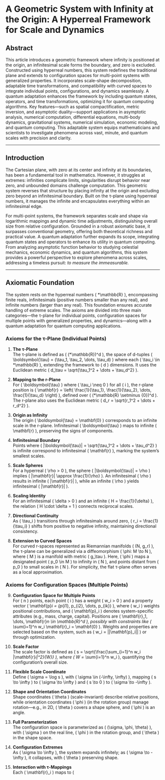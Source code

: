 # **A Geometric System with Infinity at the Origin: A Hyperreal Framework for Scale and Dynamics**

## **Abstract**
This article introduces a geometric framework where infinity is positioned at the origin, an infinitesimal scale forms the boundary, and zero is excluded. Constructed using hyperreal numbers, this system redefines the traditional plane and extends to configuration spaces for multi-point systems with generalized properties. It incorporates scale-shape decomposition, adaptable time transformations, and compatibility with curved spaces to integrate individual points, configurations, and dynamics seamlessly. A quantum adaptation enhances the framework by including quantum states, operators, and time transformations, optimizing it for quantum computing algorithms. Key features—such as spatial compactification, metric inversion, and asymptotic duality—support applications in asymptotic analysis, numerical computation, differential equations, multi-body dynamics, gravitational systems, numerical simulation, economic modeling, and quantum computing. This adaptable system equips mathematicians and scientists to investigate phenomena across vast, minute, and quantum scales with precision and clarity.

---

## **Introduction**
The Cartesian plane, with zero at its center and infinity at its boundaries, has been a fundamental tool in mathematics. However, it struggles at extremes: infinities complicate limits, singularities disrupt behavior near zero, and unbounded domains challenge computation. This geometric system reverses that structure by placing infinity at the origin and excluding zero beyond an infinitesimal boundary. Built on the τ-plane using hyperreal numbers, it manages the infinite and encapsulates everything within an infinitesimal edge.

For multi-point systems, the framework separates scale and shape via logarithmic mappings and dynamic time adjustments, distinguishing overall size from relative configuration. Grounded in a robust axiomatic base, it surpasses conventional geometry, offering both theoretical richness and practical value. A quantum adaptation further expands its scope, integrating quantum states and operators to enhance its utility in quantum computing. From analyzing asymptotic function behavior to studying celestial mechanics, economic dynamics, and quantum algorithms, this system provides a powerful perspective to explore phenomena across scales, addressing a timeless pursuit: *to measure the immeasurable.*

---

## **Axiomatic Foundation**
The system rests on the hyperreal numbers \( *\mathbb{R} \), encompassing finite reals, infinitesimals (positive numbers smaller than any real), and infinite numbers (larger than any real). This foundation ensures accurate handling of extreme scales. The axioms are divided into three main categories—the τ-plane for individual points, configuration spaces for multiple points with generalized properties, and dynamics—along with a quantum adaptation for quantum computing applications.

### **Axioms for the τ-Plane (Individual Points)**
1. **The τ-Plane**  
   The τ-plane is defined as \( (*\mathbb{R})^d \), the space of d-tuples \( \boldsymbol{\tau} = (\tau_1, \tau_2, \dots, \tau_d) \) where each \( \tau_i \in *\mathbb{R} \), extending the framework to \( d \) dimensions. It uses the Euclidean metric \( d_\tau = \sqrt{\tau_1^2 + \dots + \tau_d^2} \).

2. **Mapping to the r-Plane**  
   For \( \boldsymbol{\tau} \) where \( \tau_i \neq 0 \) for all \( i \), the r-plane position is \( \mathbf{r} = \left( \frac{1}{\tau_1}, \frac{1}{\tau_2}, \dots, \frac{1}{\tau_d} \right) \), defined over \( (*\mathbb{R} \setminus \{0\})^d \). The r-plane also uses the Euclidean metric \( d_r = \sqrt{r_1^2 + \dots + r_d^2} \).

3. **Origin as Infinity**  
   The origin \( \boldsymbol{\tau} = \mathbf{0} \) corresponds to an infinite scale in the r-plane. Infinitesimal \( \boldsymbol{\tau} \) maps to infinite \( \mathbf{r} \), preserving the signs of components.

4. **Infinitesimal Boundary**  
   Points where \( |\boldsymbol{\tau}| = \sqrt{\tau_1^2 + \dots + \tau_d^2} \) is infinite correspond to infinitesimal \( \mathbf{r} \), marking the system’s smallest scales.

5. **Scale Spheres**  
   For a hyperreal \( \rho > 0 \), the sphere \( |\boldsymbol{\tau}| = \rho \) implies \( |\mathbf{r}| \approx \frac{1}{\rho} \). An infinitesimal \( \rho \) results in infinite \( |\mathbf{r}| \), while an infinite \( \rho \) yields infinitesimal \( |\mathbf{r}| \).

6. **Scaling Identity**  
   For an infinitesimal \( \delta > 0 \) and an infinite \( H = \frac{1}{\delta} \), the relation \( H \cdot \delta = 1 \) connects reciprocal scales.

7. **Directional Continuity**  
   As \( \tau_i \) transitions through infinitesimals around zero, \( r_i = \frac{1}{\tau_i} \) shifts from positive to negative infinity, maintaining directional consistency.

8. **Extension to Curved Spaces**  
   For curved r-spaces represented as Riemannian manifolds \( (N, g_r) \), the τ-plane can be generalized via a diffeomorphism \( \phi: M \to N \), where \( M \) is a manifold with metric \( g_\tau \). Here, \( \phi \) maps a designated point \( p_0 \in M \) to infinity in \( N \), and points distant from \( p_0 \) to small scales in \( N \). For simplicity, the flat τ-plane often serves as a local approximation.

### **Axioms for Configuration Spaces (Multiple Points)**
9. **Configuration Space for Multiple Points**  
   For \( n \) points, each point \( i \) has a weight \( w_i > 0 \) and a property vector \( \mathbf{p}_i = (p_{i1}, p_{i2}, \dots, p_{ik}) \), where \( w_i \) weights positional contributions, and \( \mathbf{p}_i \) denotes system-specific attributes (e.g., mass, charge, capital). Positions are \( \mathbf{r}_1, \dots, \mathbf{r}_n \in \mathbb{R}^d \), possibly with constraints like \( \sum_{i=1}^n w_i \mathbf{r}_i = \mathbf{0} \). Weights and properties are selected based on the system, such as \( w_i = ||\mathbf{p}_i|| \) or through optimization.

10. **Scale Factor**  
    The scale factor is defined as \( s = \sqrt{\frac{\sum_{i=1}^n w_i |\mathbf{r}_i|^2}{W}} \), where \( W = \sum_{i=1}^n w_i \), quantifying the configuration’s overall size.

11. **Flexible Scale Coordinate**  
    Define \( \sigma = \log s \), with \( \sigma \in (-\infty, \infty) \), mapping \( s \to \infty \) to \( \sigma \to \infty \) and \( s \to 0 \) to \( \sigma \to -\infty \).

12. **Shape and Orientation Coordinates**  
    Shape coordinates \( \theta \) (scale-invariant) describe relative positions, while orientation coordinates \( \phi \) (in the rotation group) manage rotation—e.g., in 2D, \( \theta \) covers a shape sphere, and \( \phi \) is an angle.

13. **Full Parameterization**  
    The configuration space is parameterized as \( (\sigma, \phi, \theta) \), with \( \sigma \) on the real line, \( \phi \) in the rotation group, and \( \theta \) in the shape space.

14. **Configuration Extremes**  
    As \( \sigma \to \infty \), the system expands infinitely; as \( \sigma \to -\infty \), it collapses, with \( \theta \) preserving shape.

15. **Interaction with τ-Mappings**  
    Each \( \mathbf{r}_i \) maps to \(
